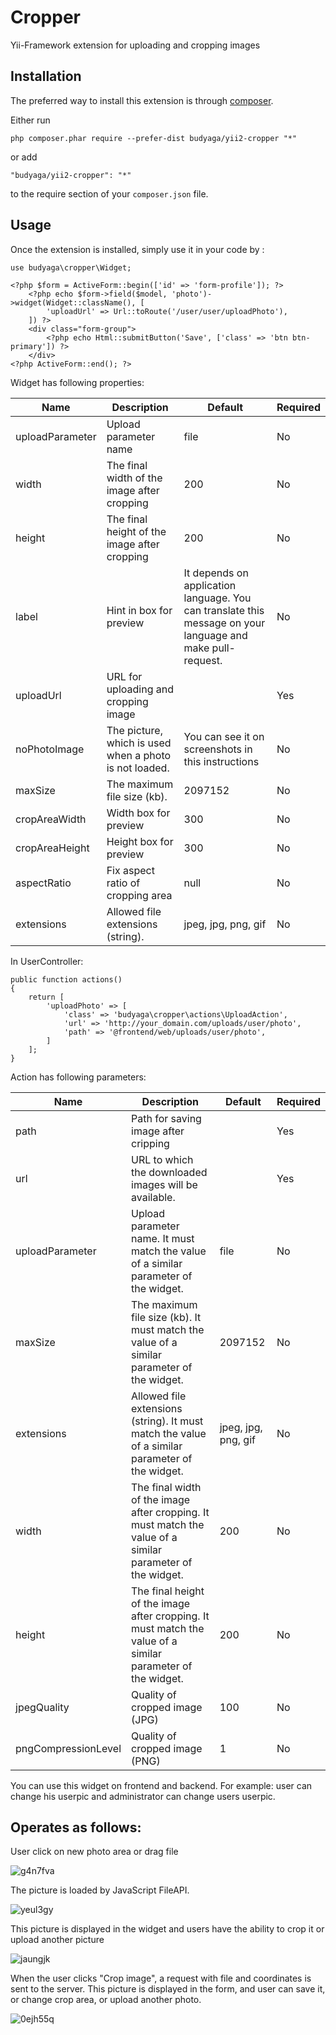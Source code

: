 Cropper
===========
Yii-Framework extension for uploading and cropping images

Installation
------------

The preferred way to install this extension is through [composer](http://getcomposer.org/download/).

Either run

```
php composer.phar require --prefer-dist budyaga/yii2-cropper "*"
```

or add

```
"budyaga/yii2-cropper": "*"
```

to the require section of your `composer.json` file.

Usage
-----

Once the extension is installed, simply use it in your code by  :

```
use budyaga\cropper\Widget;
```


```
<?php $form = ActiveForm::begin(['id' => 'form-profile']); ?>
    <?php echo $form->field($model, 'photo')->widget(Widget::className(), [
        'uploadUrl' => Url::toRoute('/user/user/uploadPhoto'),
    ]) ?>
    <div class="form-group">
        <?php echo Html::submitButton('Save', ['class' => 'btn btn-primary']) ?>
    </div>
<?php ActiveForm::end(); ?>
```
Widget has following properties:

| Name     | Description    | Default |  Required   |
| --------|---------|-------|------|
| uploadParameter  | Upload parameter name | file    |No |
| width  | The final width of the image after cropping | 200    |No |
| height  | The final height of the image after cropping | 200    |No |
| label  | Hint in box for preview | It depends on application language. You can translate this message on your language and make pull-request.    |No |
| uploadUrl  | URL for uploading and cropping image |     |Yes |
| noPhotoImage  | The picture, which is used when a photo is not loaded. | You can see it on screenshots in this instructions   |No |
| maxSize  | The maximum file size (kb).  | 2097152    |No |
| cropAreaWidth  | Width box for preview | 300    |No |
| cropAreaHeight  | Height box for preview | 300    |No |
| aspectRatio | Fix aspect ratio of cropping area | null |No |
| extensions  | Allowed file extensions (string). | jpeg, jpg, png, gif    |No |


In UserController:

```
public function actions()
{
    return [
        'uploadPhoto' => [
            'class' => 'budyaga\cropper\actions\UploadAction',
            'url' => 'http://your_domain.com/uploads/user/photo',
            'path' => '@frontend/web/uploads/user/photo',
        ]
    ];
}
```
Action has following parameters:

| Name     | Description    | Default |  Required   |
| --------|---------|-------|------|
| path  | Path for saving image after cripping |     |Yes |
| url  | URL to which the downloaded images will be available. |  |Yes |
| uploadParameter  | Upload parameter name. It must match the value of a similar parameter of the widget. | file    |No |
| maxSize  | The maximum file size (kb). It must match the value of a similar parameter of the widget. | 2097152    |No |
| extensions  | Allowed file extensions (string). It must match the value of a similar parameter of the widget. | jpeg, jpg, png, gif    |No |
| width  | The final width of the image after cropping. It must match the value of a similar parameter of the widget. | 200    |No |
| height  | The final height of the image after cropping. It must match the value of a similar parameter of the widget. | 200    |No |
| jpegQuality  | Quality of cropped image (JPG) | 100    |No |
| pngCompressionLevel  | Quality of cropped image (PNG) | 1    |No |


You can use this widget on frontend and backend. For example: user can change his userpic and administrator can change users userpic.

Operates as follows:
--------------------

User click on new photo area or drag file

![g4n7fva](https://cloud.githubusercontent.com/assets/7313306/7107319/a09bb4a0-e16a-11e4-9ac5-f57509ba841b.png)

The picture is loaded by JavaScript FileAPI.

![yeul3gy](https://cloud.githubusercontent.com/assets/7313306/7107329/02f3eeba-e16b-11e4-9f9d-fb07944a91df.png)

This picture is displayed in the widget and users have the ability to crop it or upload another picture

![jaungjk](https://cloud.githubusercontent.com/assets/7313306/7107356/8581f3ae-e16b-11e4-8151-d08a4d16f1a0.png)

When the user clicks "Crop image", a request with file and coordinates is sent to the server. This picture is displayed in the form, and user can save it, or change crop area, or upload another photo.

![0ejh55q](https://cloud.githubusercontent.com/assets/7313306/7107359/bddeae36-e16b-11e4-889b-484d7dbad8a5.png)
